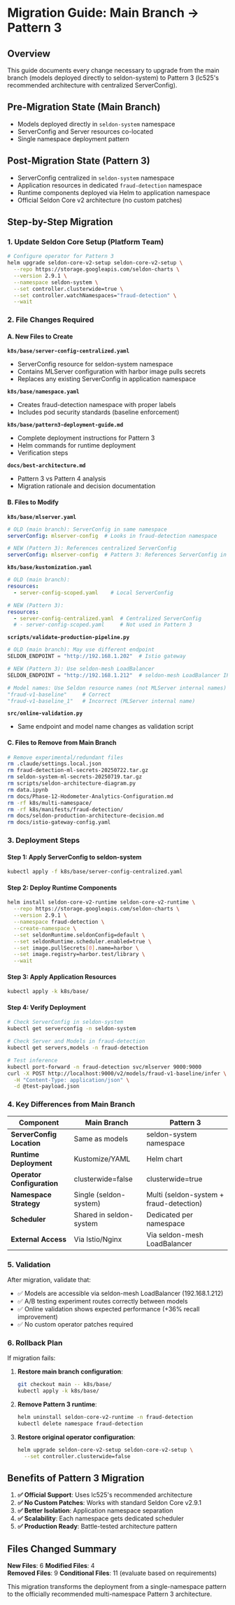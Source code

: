 # Migration Guide: Main Branch → Pattern 3

## Overview

This guide documents every change necessary to upgrade from the main branch (models deployed directly to seldon-system) to Pattern 3 (lc525's recommended architecture with centralized ServerConfig).

## Pre-Migration State (Main Branch)

- Models deployed directly in `seldon-system` namespace
- ServerConfig and Server resources co-located
- Single namespace deployment pattern

## Post-Migration State (Pattern 3)

- ServerConfig centralized in `seldon-system` namespace  
- Application resources in dedicated `fraud-detection` namespace
- Runtime components deployed via Helm to application namespace
- Official Seldon Core v2 architecture (no custom patches)

## Step-by-Step Migration

### 1. Update Seldon Core Setup (Platform Team)

```bash
# Configure operator for Pattern 3
helm upgrade seldon-core-v2-setup seldon-core-v2-setup \
  --repo https://storage.googleapis.com/seldon-charts \
  --version 2.9.1 \
  --namespace seldon-system \
  --set controller.clusterwide=true \
  --set controller.watchNamespaces="fraud-detection" \
  --wait
```

### 2. File Changes Required

#### A. New Files to Create

**`k8s/base/server-config-centralized.yaml`**
- ServerConfig resource for seldon-system namespace
- Contains MLServer configuration with harbor image pulls secrets
- Replaces any existing ServerConfig in application namespace

**`k8s/base/namespace.yaml`**
- Creates fraud-detection namespace with proper labels
- Includes pod security standards (baseline enforcement)

**`k8s/base/pattern3-deployment-guide.md`**
- Complete deployment instructions for Pattern 3
- Helm commands for runtime deployment
- Verification steps

**`docs/best-architecture.md`**
- Pattern 3 vs Pattern 4 analysis
- Migration rationale and decision documentation

#### B. Files to Modify

**`k8s/base/mlserver.yaml`**
```yaml
# OLD (main branch): ServerConfig in same namespace
serverConfig: mlserver-config  # Looks in fraud-detection namespace

# NEW (Pattern 3): References centralized ServerConfig  
serverConfig: mlserver-config  # Pattern 3: References ServerConfig in seldon-system namespace
```

**`k8s/base/kustomization.yaml`**
```yaml
# OLD (main branch):
resources:
  - server-config-scoped.yaml    # Local ServerConfig

# NEW (Pattern 3):
resources:
  - server-config-centralized.yaml  # Centralized ServerConfig
  # - server-config-scoped.yaml     # Not used in Pattern 3
```

**`scripts/validate-production-pipeline.py`**
```python
# OLD (main branch): May use different endpoint
SELDON_ENDPOINT = "http://192.168.1.202"  # Istio gateway

# NEW (Pattern 3): Use seldon-mesh LoadBalancer
SELDON_ENDPOINT = "http://192.168.1.212"  # seldon-mesh LoadBalancer IP

# Model names: Use Seldon resource names (not MLServer internal names)
"fraud-v1-baseline"     # Correct
"fraud-v1-baseline_1"   # Incorrect (MLServer internal name)
```

**`src/online-validation.py`**
- Same endpoint and model name changes as validation script

#### C. Files to Remove from Main Branch

```bash
# Remove experimental/redundant files
rm .claude/settings.local.json
rm fraud-detection-ml-secrets-20250722.tar.gz  
rm seldon-system-ml-secrets-20250719.tar.gz
rm scripts/seldon-architecture-diagram.py
rm data.ipynb
rm docs/Phase-12-Hodometer-Analytics-Configuration.md
rm -rf k8s/multi-namespace/
rm -rf k8s/manifests/fraud-detection/
rm docs/seldon-production-architecture-decision.md
rm docs/istio-gateway-config.yaml
```

### 3. Deployment Steps

#### Step 1: Apply ServerConfig to seldon-system
```bash
kubectl apply -f k8s/base/server-config-centralized.yaml
```

#### Step 2: Deploy Runtime Components
```bash
helm install seldon-core-v2-runtime seldon-core-v2-runtime \
  --repo https://storage.googleapis.com/seldon-charts \
  --version 2.9.1 \
  --namespace fraud-detection \
  --create-namespace \
  --set seldonRuntime.seldonConfig=default \
  --set seldonRuntime.scheduler.enabled=true \
  --set image.pullSecrets[0].name=harbor \
  --set image.registry=harbor.test/library \
  --wait
```

#### Step 3: Apply Application Resources
```bash
kubectl apply -k k8s/base/
```

#### Step 4: Verify Deployment
```bash
# Check ServerConfig in seldon-system
kubectl get serverconfig -n seldon-system

# Check Server and Models in fraud-detection  
kubectl get servers,models -n fraud-detection

# Test inference
kubectl port-forward -n fraud-detection svc/mlserver 9000:9000
curl -X POST http://localhost:9000/v2/models/fraud-v1-baseline/infer \
  -H "Content-Type: application/json" \
  -d @test-payload.json
```

### 4. Key Differences from Main Branch

| Component | Main Branch | Pattern 3 |
|-----------|-------------|-----------|
| **ServerConfig Location** | Same as models | seldon-system namespace |
| **Runtime Deployment** | Kustomize/YAML | Helm chart |  
| **Operator Configuration** | clusterwide=false | clusterwide=true |
| **Namespace Strategy** | Single (seldon-system) | Multi (seldon-system + fraud-detection) |
| **Scheduler** | Shared in seldon-system | Dedicated per namespace |
| **External Access** | Via Istio/Nginx | Via seldon-mesh LoadBalancer |

### 5. Validation

After migration, validate that:

- ✅ Models are accessible via seldon-mesh LoadBalancer (192.168.1.212)
- ✅ A/B testing experiment routes correctly between models
- ✅ Online validation shows expected performance (+36% recall improvement)
- ✅ No custom operator patches required

### 6. Rollback Plan

If migration fails:

1. **Restore main branch configuration**:
   ```bash
   git checkout main -- k8s/base/
   kubectl apply -k k8s/base/
   ```

2. **Remove Pattern 3 runtime**:
   ```bash
   helm uninstall seldon-core-v2-runtime -n fraud-detection
   kubectl delete namespace fraud-detection
   ```

3. **Restore original operator configuration**:
   ```bash
   helm upgrade seldon-core-v2-setup seldon-core-v2-setup \
     --set controller.clusterwide=false
   ```

## Benefits of Pattern 3 Migration

1. **✅ Official Support**: Uses lc525's recommended architecture
2. **✅ No Custom Patches**: Works with standard Seldon Core v2.9.1
3. **✅ Better Isolation**: Application namespace separation
4. **✅ Scalability**: Each namespace gets dedicated scheduler
5. **✅ Production Ready**: Battle-tested architecture pattern

## Files Changed Summary

**New Files**: 6
**Modified Files**: 4  
**Removed Files**: 9
**Conditional Files**: 11 (evaluate based on requirements)

This migration transforms the deployment from a single-namespace pattern to the officially recommended multi-namespace Pattern 3 architecture.